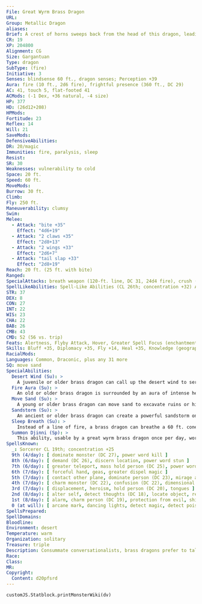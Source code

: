 ```yaml
---
File: Great Wyrm Brass Dragon
URL: 
Group: Metallic Dragon
aliases: 
Brief: A crest of horns sweeps back from the head of this dragon, leading to a long neck and serpentine brass body.
CR: 19
XP: 204800
Alignment: CG
Size: Gargantuan
Type: dragon
SubType: (fire)
Initiative: 3
Senses: blindsense 60 ft., dragon senses; Perception +39
Aura: fire (10 ft., 2d6 fire), frightful presence (360 ft., DC 29)
AC: 41, touch 5, flat-footed 41
ACMods: (-1 Dex, +36 natural, -4 size)
HP: 377
HD: (26d12+208)
HPMods: 
Fortitude: 23
Reflex: 14
Will: 21
SaveMods: 
DefensiveAbilities: 
DR: 20/magic
Immunities: fire, paralysis, sleep
Resist: 
SR: 30
Weaknesses: vulnerability to cold
Space: 20 ft.
Speed: 60 ft.
MoveMods: 
Burrow: 30 ft.
Climb: 
Fly: 250 ft.
Maneuverability: clumsy
Swim: 
Melee: 
  - Attack: "bite +35"
    Effect: "4d6+19"
  - Attack: "2 claws +35"
    Effect: "2d8+13"
  - Attack: "2 wings +33"
    Effect: "2d6+7"
  - Attack: "tail slap +33"
    Effect: "2d8+19"
Reach: 20 ft. (25 ft. with bite)
Ranged: 
SpecialAttacks: breath weapon (120-ft. line, DC 31, 24d4 fire), crush (medium creatures, DC 31, 4d6+19), desert wind, sandstorm, sleep breath, summon djinni, tail sweep (small creatures, DC 31, 2d6+19)
SpellLikeAbilities: Spell-Like Abilities (CL 26th; concentration +32) At will-- control weather, control winds, endure elements, speak with animals, suggestion (DC 19), whirlwind
STR: 37
DEX: 8
CON: 27
INT: 22
WIS: 23
CHA: 22
BAB: 26
CMB: 43
CMD: 52 (56 vs. trip)
Feats: Alertness, Flyby Attack, Hover, Greater Spell Focus (enchantment), Greater Spell Penetration, Improved Initiative, Improved Vital Strike, Multiattack, Power Attack, Quicken Spell, Spell Focus (enchantment), Spell Penetration, Vital Strike
Skills: Bluff +35, Diplomacy +35, Fly +14, Heal +35, Knowledge (geography) +35, Knowledge (history) +35, Knowledge (local) +35, Linguistics +35, Perception +39, Sense Motive +39, Spellcraft +35, Survival +35
RacialMods: 
Languages: Common, Draconic, plus any 31 more
SQ: move sand
SpecialAbilities:
  Desert Wind (Su): >
    A juvenile or older brass dragon can call up the desert wind to serve him. This functions as gust of wind, but any creature in its path must make a Fortitude save (DC 31) or be blinded for 1d4 rounds by the sand.
  Fire Aura (Su): >
    An old or older brass dragon is surrounded by an aura of intense heat. All creatures within 5 feet of the dragon take 1d6 points of fire damage at the beginning of the dragon's turn. An ancient brass dragon's aura extends to 10 feet. A great wyrm's damage increases to 2d6. A brass dragon can suppress or activate this aura at will as a free action.
  Move Sand (Su): >
    A young or older brass dragon can move sand to excavate ruins or hide treasures. This functions as move earth, but it only affects sand. The dragon uses his HD in place of his caster level for this effect. This is equivalent to a 5th-level spell.
  Sandstorm (Su): >
    An ancient or older brass dragon can create a powerful sandstorm once per day as a full-round action. This storm has a radius of 1 mile and lasts for 1 minute per age category of the dragon. This functions as a sandstorm (Pathfinder RPG Core Rulebook 431), except that it is also accompanied by windstorm-level winds.
  Sleep Breath (Su): >
    Instead of a line of fire, a brass dragon can breathe a 60 ft. cone of sleep gas. Creatures within the cone must succeed on a Will save or fall asleep for 1d6+12 rounds.
  Summon Djinni (Sp): >
    This ability, usable by a great wyrm brass dragon once per day, works like a summon monster spell, except that it summons one noble djinni. This ability is the equivalent of a 9th-level spell.
SpellsKnown:
  _: Sorcerer CL 19th; concentration +25
  9th (4/day): [ dominate monster (DC 27), power word kill ]
  8th (6/day): [ demand (DC 26), discern location, power word stun ]
  7th (6/day): [ greater teleport, mass hold person (DC 25), power word blind ]
  6th (7/day): [ forceful hand, geas, greater dispel magic ]
  5th (7/day): [ contact other plane, dominate person (DC 23), mirage arcana, prying eyes ]
  4th (7/day): [ charm monster (DC 22), confusion (DC 22), dimensional anchor, locate creature ]
  3rd (7/day): [ displacement, heroism, hold person (DC 20), tongues ]
  2nd (8/day): [ alter self, detect thoughts (DC 18), locate object, resist energy, see invisibility ]
  1st (8/day): [ alarm, charm person (DC 19), protection from evil, shield, ventriloquism ]
  0 (at will): [ arcane mark, dancing lights, detect magic, detect poison, ghost sound (DC 16), mage hand, message, prestidigitation, read magic ]
SpellsPrepared: 
SpellDomains: 
Bloodline: 
Environment: desert
Temperature: warm
Organization: solitary
Treasure: triple
Description: Consummate conversationalists, brass dragons prefer to talk instead of fight. Brass dragons lair near humanoid settlements, where they can hear the most recent news and gossip.
Race: 
Class: 
MR: 
Copyright:
  Content: d20pfsrd
---
```

```dataviewjs
customJS.Statblock.printMonsterWiki(dv)
```
